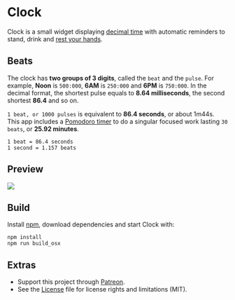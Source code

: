 # Clock

Clock is a small widget displaying [decimal time](http://wiki.xxiivv.com/desamber) with automatic reminders to stand, drink and [rest your hands](https://en.wikipedia.org/wiki/Repetitive_strain_injury).

## Beats

The clock has **two groups of 3 digits**, called the `beat` and the `pulse`. For example, **Noon** is `500:000`, **6AM** is `250:000` and **6PM** is `750:000`. In the decimal format, the shortest pulse equals to **8.64 milliseconds**, the second shortest **86.4** and so on. 

`1 beat, or 1000 pulses` is equivalent to **86.4 seconds**, or about 1m44s. This app includes a [Pomodoro timer](https://en.wikipedia.org/wiki/Pomodoro_Technique) to do a singular focused work lasting `30 beats`, or **25.92 minutes**.

```
1 beat = 86.4 seconds
1 second = 1.157 beats
```

## Preview

<img src='https://raw.githubusercontent.com/hundredrabbits/Clock/master/PREVIEW.jpg'/>

## Build

Install [npm](https://docs.npmjs.com/getting-started/installing-node), download dependencies and start Clock with:

```
npm install
npm run build_osx
```

## Extras

- Support this project through [Patreon](https://patreon.com/100).
- See the [License](LICENSE.md) file for license rights and limitations (MIT).